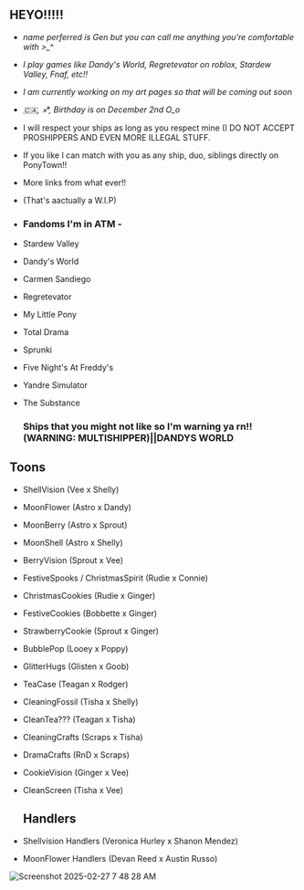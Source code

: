 ## HEYO!!!!!
- *name perferred is Gen but you can call me anything you're comfortable with >_^*
- *I play games like Dandy's World, Regretevator on roblox, Stardew Valley, Fnaf, etc!!*
- *I am currently working on my art pages so that will be coming out soon* 
- *🇨🇦, ♐, Birthday is on December 2nd O_o*
-  I will respect your ships as long as you respect mine (I DO NOT ACCEPT PROSHIPPERS AND EVEN MORE ILLEGAL STUFF.
-  If you like I can match with you as any ship, duo, siblings directly on PonyTown!!
-  More links from what ever!!
-  (That's aactually a W.I.P)
-  ### Fandoms I'm in ATM -
-  Stardew Valley
-  Dandy's World
-  Carmen Sandiego
-  Regretevator
-  My Little Pony
-  Total Drama
-  Sprunki
-  Five Night's At Freddy's
-  Yandre Simulator
-  The Substance

   ### Ships that you might not like so I'm warning ya rn!! (WARNING: MULTISHIPPER)||DANDYS WORLD
## Toons
-  ShellVision (Vee x Shelly)
-  MoonFlower (Astro x Dandy)
-  MoonBerry (Astro x Sprout)
-  MoonShell (Astro x Shelly)
-  BerryVision (Sprout x Vee)
-  FestiveSpooks / ChristmasSpirit (Rudie x Connie)
-  ChristmasCookies (Rudie x Ginger)
-  FestiveCookies (Bobbette x Ginger)
-  StrawberryCookie (Sprout x Ginger)
-  BubblePop (Looey x Poppy)
-  GlitterHugs (Glisten x Goob)
-  TeaCase (Teagan x Rodger)
-  CleaningFossil (Tisha x Shelly)
-  CleanTea??? (Teagan x Tisha)
-  CleaningCrafts (Scraps x Tisha)
-  DramaCrafts (RnD x Scraps)
- CookieVision (Ginger x Vee)
- CleanScreen (Tisha x Vee)

   ## Handlers
- Shellvision Handlers (Veronica Hurley x Shanon Mendez)
- MoonFlower Handlers (Devan Reed x Austin Russo)

![Screenshot 2025-02-27 7 48 28 AM](https://github.com/user-attachments/assets/fb61ad01-fbe0-45f9-946b-4175097bd4c9)
